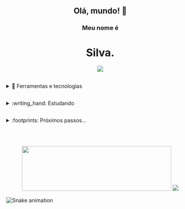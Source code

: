 <h2 align="center"> Olá, mundo! 👋 </h2>
<h3 align="center">  Meu nome é </h3>
<h1 align="center"> Silva. </h1>

<p align="center">
  <img src="https://readme-typing-svg.herokuapp.com?font=Norican&size=32&color=015864&center=true&vCenter=true&width=500&lines=Por+vezes+aprendendo+algo+novo.;Outras+vezes+rememorando+o+aprendido.;Sempre+aprimorando." />
</p>

  ##

<details>
  <summary> 💼 Ferramentas e tecnologias </summary> 
  &nbsp;
  <div style="display: inline_block">
    <img align="center" alt="ícone css3" height="30" width="40" src="https://cdn.jsdelivr.net/gh/devicons/devicon/icons/css3/css3-original.svg" />
    <img align="center" alt="ícone htm5" height="30" width="40" src="https://cdn.jsdelivr.net/gh/devicons/devicon/icons/html5/html5-original.svg" />
    <img align="center" alt="ícone git" height="30" width="40" src="https://cdn.jsdelivr.net/gh/devicons/devicon/icons/git/git-original.svg" />
    <img align="center" alt="ícone js" height="30" width="40" src="https://cdn.jsdelivr.net/gh/devicons/devicon/icons/javascript/javascript-original.svg" />
    <img align="center" alt="ícone node" height="30" width="40" src="https://cdn.jsdelivr.net/gh/devicons/devicon/icons/nodejs/nodejs-original.svg" />
    <img align="center" alt="ícone react" height="30" width="40" src="https://cdn.jsdelivr.net/gh/devicons/devicon/icons/react/react-original.svg" />
    <img align="center" alt="ícone github" height="30" width="40" src="https://cdn.jsdelivr.net/gh/devicons/devicon/icons/github/github-original.svg" />
    <img align="center" alt="ícone postgresql" height="30" width="40" src="https://cdn.jsdelivr.net/gh/devicons/devicon/icons/postgresql/postgresql-original.svg" />
  </div>
</details>

  ##

<details>
  <summary> :writing_hand: Estudando</summary> 
  &nbsp;
  <div style="display: inline_block">
    <img align="center" alt="ícone angularjs" height="30" width="40" src="https://cdn.jsdelivr.net/gh/devicons/devicon/icons/angularjs/angularjs-original.svg" />
    <img align="center" alt="ícone sass" height="30" width="40" src="https://cdn.jsdelivr.net/gh/devicons/devicon/icons/sass/sass-original.svg" />
    <img align="center" alt="ícone typescript" height="30" width="40" src="https://cdn.jsdelivr.net/gh/devicons/devicon/icons/typescript/typescript-original.svg" />
  </div>
</details>

  ##

<details>
  <summary> :footprints: Próximos passos...</summary> 
  &nbsp;
  <div style="display: inline_block">
    <img align="center" alt="ícone mongodb" height="30" width="40" src="https://cdn.jsdelivr.net/gh/devicons/devicon/icons/mongodb/mongodb-original.svg" />
    <img align="center" alt="ícone tailwindcss" height="30" width="40" src="https://cdn.jsdelivr.net/gh/devicons/devicon/icons/tailwindcss/tailwindcss-plain.svg" />
  </div>
</details>

  ##
&nbsp;

<div align="center">
  <img width="400em" height="120em" src="https://github-readme-stats.vercel.app/api?username=silva-filho&layout=compact&show_icons=true&theme=dracula&include_all_commits=true&count_private=true&hide_title=true"/>
  <img  src="https://github-readme-stats.vercel.app/api/top-langs/?username=silva-filho&layout=compact&langs_count=7&theme=dracula&hide_title=true"/>
</div>

![Snake animation](https://github.com/Silva-Filho/Silva-Filho/blob/output/github-contribution-grid-snake.svg)

<!-- width="300em" height="120em" -->
<!--
**Silva-Filho/Silva-Filho** is a ✨ _special_ ✨ repository because its `README.md` (this file) appears on your GitHub profile.

Here are some ideas to get you started:

- 🔭 I’m currently working on ...
- 🌱 I’m currently learning ...
- 👯 I’m looking to collaborate on ...
- 🤔 I’m looking for help with ...
- 💬 Ask me about ...
- 📫 How to reach me: ...
- 😄 Pronouns: ...
- ⚡ Fun fact: ...
-->
